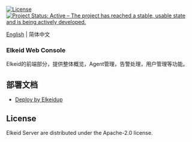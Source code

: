 [![License](https://img.shields.io/badge/License-Apache%20v2-blue.svg)](https://github.com/bytedance/Elkeid/blob/main/agent/LICENSE)
[![Project Status: Active – The project has reached a stable, usable state and is being actively developed.](https://www.repostatus.org/badges/latest/active.svg)](https://www.repostatus.org/#active)

[English](README.md) | 简体中文

### Elkeid Web Console
Elkeid的前端部分，提供整体概览，Agent管理，告警处理，用户管理等功能。

## 部署文档
- [Deploy by Elkeidup](../elkeidup/README.md)

## License
Elkeid Server are distributed under the Apache-2.0 license.